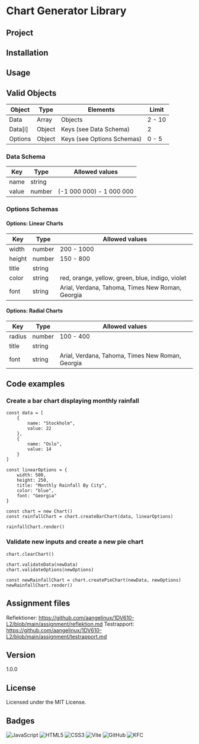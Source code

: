 # Chart Generator Library
## Project
<!-- Screenshots! -->
  
  

## Installation



## Usage

  

## Valid Objects
| Object  | Type   | Elements                   | Limit  |
| ------- | ------ | -------------------------- | ------ |
| Data    | Array  | Objects                    | 2 - 10 |
| Data[i] | Object | Keys (see Data Schema)     | 2      |
| Options | Object | Keys (see Options Schemas) | 0 - 5  |
  
### Data Schema
| Key   | Type   | Allowed values           |
| ----- | ------ | ------------------------ |
| name  | string |                          |
| value | number | (-1 000 000) - 1 000 000 |
  
### Options Schemas
#### Options: Linear Charts
| Key    | Type   | Allowed values                                   |
| ------ | ------ | ------------------------------------------------ |
| width  | number | 200 - 1000                                       |
| height | number | 150 - 800                                        |
| title  | string |                                                  |
| color  | string | red, orange, yellow, green, blue, indigo, violet |
| font   | string | Arial, Verdana, Tahoma, Times New Roman, Georgia |
  
#### Options: Radial Charts
| Key    | Type   | Allowed values                                   |
| ------ | ------ | ------------------------------------------------ |
| radius | number | 100 - 400                                        |
| title  | string |                                                  |
| font   | string | Arial, Verdana, Tahoma, Times New Roman, Georgia |
  

## Code examples
### Create a bar chart displaying monthly rainfall
```
const data = [
    {
        name: "Stockholm",
        value: 22
    },
    {
        name: "Oslo",
        value: 14
    }
]

const linearOptions = {
    width: 500,
    height: 250,
    title: "Monthly Rainfall By City",
    color: "blue",
    font: "Georgia"
}

const chart = new Chart()
const rainfallChart = chart.createBarChart(data, linearOptions)

rainfallChart.render()
```

### Validate new inputs and create a new pie chart
```
chart.clearChart()

chart.validateData(newData)
chart.validateOptions(newOptions)

const newRainfallChart = chart.createPieChart(newData, newOptions)
newRainfallChart.render()
```
  
## Assignment files
Reflektioner: https://github.com/aangelinux/1DV610-L2/blob/main/assignment/reflektion.md
Testrapport: https://github.com/aangelinux/1DV610-L2/blob/main/assignment/testrapport.md
  

## Version
1.0.0


## License
Licensed under the MIT License.  
  

## Badges
![JavaScript](https://img.shields.io/badge/javascript-%23323330.svg?style=for-the-badge&logo=javascript&logoColor=%23F7DF1E)
![HTML5](https://img.shields.io/badge/html5-%23E34F26.svg?style=for-the-badge&logo=html5&logoColor=white)
![CSS3](https://img.shields.io/badge/css3-%231572B6.svg?style=for-the-badge&logo=css3&logoColor=white)
![Vite](https://img.shields.io/badge/vite-%23646CFF.svg?style=for-the-badge&logo=vite&logoColor=white)
![GitHub](https://img.shields.io/badge/github-%23121011.svg?style=for-the-badge&logo=github&logoColor=white)
![KFC](https://img.shields.io/badge/KFC-F40027?style=for-the-badge&logo=kfc&logoColor=white)